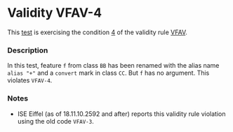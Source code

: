 # Validity VFAV-4

This [test](.) is exercising the condition [4](../Readme.md) of the validity rule [VFAV](../../vfav/Readme.md).

### Description

In this test, feature `f` from class `BB` has been renamed with the alias name `alias "+"` and a `convert` mark in class `CC`. But `f` has no argument. This violates `VFAV-4`.

### Notes

* ISE Eiffel (as of 18.11.10.2592 and after) reports this validity rule violation using the old code `VFAV-3`.
